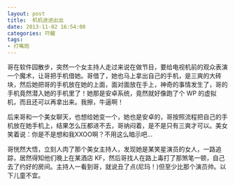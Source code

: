 ```yaml
---
layout: post
title:  机机进进出出
date: 2013-11-02 16:54:00
categories: 吓醒
tags:
- 打嘴炮
---
```

哥在软件园散步，突然一个女主持人走过来说在做节目，要给电视机前的观众表演一个魔术，让哥把手机借她。哥借了，她也马上拿出自己的手机，是三爽的大砖块，然后她把哥的手机放在她的上面，面对面放在手上，神奇的事情发生了，哥的手机竟然潜入她的手机里了！她那是安卓系统，竟然就好像跑了个 WP 的虚拟机，而且还可以再拿出来。我擦，牛逼啊！

后来哥和一个美女聊天，也想给她变一个，她也是安卓的，哥按照流程把自己的手机放在她手机上，结果怎么压都进不去，哥纳闷着，是不是只有三爽才可以。美女笑着说：你是不是想和我XXOO啊？不用这么暗示吧…

哥恍然大悟，立刻人肉了那个美女主持人，发现她是某笑星演员的女人，一路追踪，居然得知他们晚上在某酒店 KF，然后哥找人在路上毒打了那煞笔一顿，自己去了约好的房间。主持人一看到哥，就说丑了点(尼玛！)但至少比那个演员帅。以下儿童不宜。